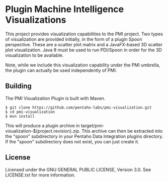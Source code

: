 Plugin Machine Intelligence Visualizations
==========================================

This project provides visualization capabilities to the PMI project. Two types of visualization are provided initially, in the form of a plugin Spoon perspective. These are a scatter plot matrix and a JavaFX-based 3D scatter plot visualization. Java 8 must be used to run PDI/Spoon in order for the 3D visualization to be available.

Note, while we include this visualization capability under the PMI umbrella, the plugin can actually be used independently of PMI.

Building
--------
The PMI Visualization Plugin is built with Maven.

    $ git clone https://github.com/pentaho-labs/pmi-visualization.git
    $ cd pmi-visualization
    $ mvn install

This will produce a plugin archive in target/pmi-visualization-${project.revision}.zip. This archive can then be extracted into the "spoon" subdirectory in your Pentaho Data Integration plugins directory. If the "spoon" subdirectory does not exist, you can just create it.

License
-------
Licensed under the GNU GENERAL PUBLIC LICENSE, Version 3.0. See LICENSE.txt for more information.
